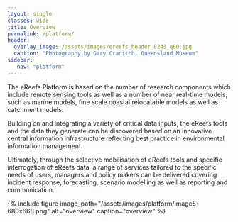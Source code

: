```yaml
---
layout: single
classes: wide
title: Overview
permalink: /platform/
header:
  overlay_image: /assets/images/ereefs_header_8243_q60.jpg
  caption: "Photography by Gary Cranitch, Queensland Museum"
sidebar:
   nav: "platform"
---
```

The eReefs Platform is based on the number of research components which include remote sensing tools as well as a number of near real-time models, such as marine models, fine scale coastal relocatable models as well as catchment models.

Building on and integrating a variety of critical data inputs, the eReefs tools and the data they generate can be discovered based on an innovative central information infrastructure reflecting best practice in environmental information management.

Ultimately, through the selective mobilisation of eReefs tools and specific interrogation of eReefs data, a range of services tailored to the specific needs of users, managers and policy makers can be delivered covering incident response, forecasting, scenario modelling as well as reporting and communication.

{% include figure image_path="/assets/images/platform/image5-680x668.png" alt="overview" caption="overview" %}
